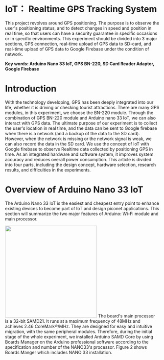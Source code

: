 # IoT： Realtime GPS Tracking System

This project revolves around GPS positioning. The purpose is to observe the user's positioning status, and to detect changes in speed and position in real time, so that users can have a security guarantee in specific occasions or in specific environments. This experiment should be divided into 3 major sections, GPS connection, real-time upload of GPS data to SD-card, and real-time upload of GPS data to Google Firebase under the condition of network.

**Key words: Arduino Nano 33 IoT, GPS BN-220, SD Card Reader Adapter, Google Firebase**

# Introduction

With the technology developing, GPS has been deeply integrated into our life, whether it is driving or checking tourist attractions. There are many GPS modules, in this experiment, we choose the BN-220 module. Through the combination of GPS BN-220 module and Arduino nano 33 IoT, we can also interact with GPS data. The ultimate purpose of our experiment is to collect the user's location in real time, and the data can be sent to Google firebase when there is a network (and a backup of the data to the SD card). However, when the network is missing or the network signal is weak, we can also record the data in the SD card. We use the concept of IoT with Google firebase to observe Realtime data collected by positioning GPS in time. As an integrated hardware and software system, it improves system accuracy and reduces overall power consumption. This article is divided into four parts, including the design concept, hardware selection, research results, and difficulties in the experiments. 

# Overview of Arduino Nano 33 IoT

The Arduino Nano 33 IoT is the easiest and cheapest entry point to enhance existing devices to become part of IoT and design piconet applications. This section will summarize the two major features of Arduino: Wi-Fi module and main processor.

<img src="https://cdn.shopify.com/s/files/1/0506/1689/3647/products/ABX00027_03.front_643x483.jpg?v=1626445295"  width="300px" /> 
The board's main processor is a 32-bit SAMD21. It runs at a maximum frequency of 48MHz and achieves 2.46 CoreMark®/MHz. They are designed for easy and intuitive migration, with the same peripheral modules. Therefore, during the initial stage of the whole experiment, we installed Arduino SAMD Core by using Boards Manager on the Arduino professional software according to the specification and number of the NANO33's processor. Figure 2 shows Boards Manger which includes NANO 33 installation.

